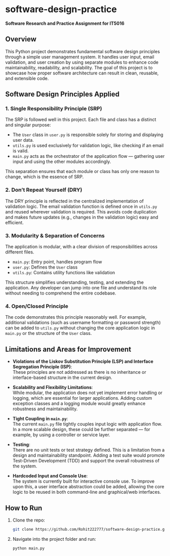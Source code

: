 
# software-design-practice  
**Software Research and Practice Assignment for IT5016**

## Overview  
This Python project demonstrates fundamental software design principles through a simple user management system. It handles user input, email validation, and user creation by using separate modules to enhance code maintainability, readability, and scalability. The goal of this project is to showcase how proper software architecture can result in clean, reusable, and extensible code.

## Software Design Principles Applied  

### 1. Single Responsibility Principle (SRP)  
The SRP is followed well in this project. Each file and class has a distinct and singular purpose:  
- The `User` class in `user.py` is responsible solely for storing and displaying user data.  
- `utils.py` is used exclusively for validation logic, like checking if an email is valid.  
- `main.py` acts as the orchestrator of the application flow — gathering user input and using the other modules accordingly.  

This separation ensures that each module or class has only one reason to change, which is the essence of SRP.

### 2. Don’t Repeat Yourself (DRY)  
The DRY principle is reflected in the centralized implementation of validation logic. The email validation function is defined once in `utils.py` and reused wherever validation is required. This avoids code duplication and makes future updates (e.g., changes in the validation logic) easy and efficient.

### 3. Modularity & Separation of Concerns  
The application is modular, with a clear division of responsibilities across different files.  
- `main.py`: Entry point, handles program flow  
- `user.py`: Defines the `User` class  
- `utils.py`: Contains utility functions like validation  

This structure simplifies understanding, testing, and extending the application. Any developer can jump into one file and understand its role without needing to comprehend the entire codebase.

### 4. Open/Closed Principle  
The code demonstrates this principle reasonably well. For example, additional validations (such as username formatting or password strength) can be added to `utils.py` without changing the core application logic in `main.py` or the structure of the `User` class.

## Limitations and Areas for Improvement  

- **Violations of the Liskov Substitution Principle (LSP) and Interface Segregation Principle (ISP)**:  
  These principles are not addressed as there is no inheritance or interface-based structure in the current design.

- **Scalability and Flexibility Limitations**:  
  While modular, the application does not yet implement error handling or logging, which are essential for larger applications. Adding custom exception classes and a logging module would greatly enhance robustness and maintainability.

- **Tight Coupling in `main.py`**:  
  The current `main.py` file tightly couples input logic with application flow. In a more scalable design, these could be further separated — for example, by using a controller or service layer.

- **Testing**:  
  There are no unit tests or test strategy defined. This is a limitation from a design and maintainability standpoint. Adding a test suite would promote Test-Driven Development (TDD) and support the overall robustness of the system.

- **Hardcoded Input and Console Use**:  
  The system is currently built for interactive console use. To improve upon this, a user interface abstraction could be added, allowing the core logic to be reused in both command-line and graphical/web interfaces.

## How to Run  

1. Clone the repo:
   ```bash
   git clone https://github.com/Rohit222777/software-design-practice.git
   ```
2. Navigate into the project folder and run:
   ```bash
   python main.py
   ```
